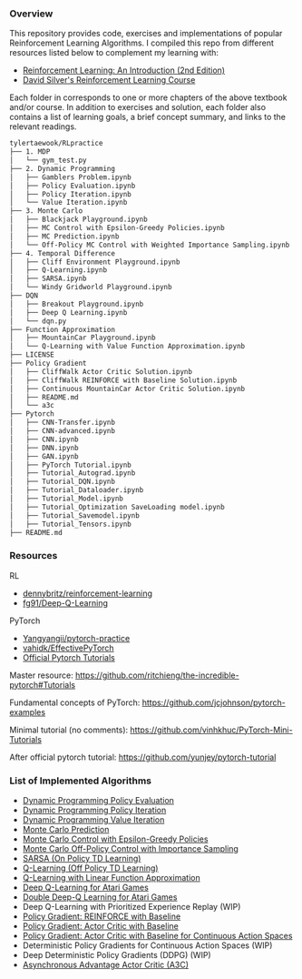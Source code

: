 ### Overview

This repository provides code, exercises and implementations of popular Reinforcement Learning Algorithms.
I compiled this repo from different resources listed below to complement my learning with:
- [Reinforcement Learning: An Introduction (2nd Edition)](http://incompleteideas.net/book/RLbook2018.pdf)
- [David Silver's Reinforcement Learning Course](http://www0.cs.ucl.ac.uk/staff/d.silver/web/Teaching.html)

Each folder in corresponds to one or more chapters of the above textbook and/or course. In addition to exercises and solution, each folder also contains a list of learning goals, a brief concept summary, and links to the relevant readings.

```bash
tylertaewook/RLpractice
├── 1. MDP
│   └── gym_test.py 
├── 2. Dynamic Programming
│   ├── Gamblers Problem.ipynb 
│   ├── Policy Evaluation.ipynb 
│   ├── Policy Iteration.ipynb 
│   └── Value Iteration.ipynb 
├── 3. Monte Carlo
│   ├── Blackjack Playground.ipynb
│   ├── MC Control with Epsilon-Greedy Policies.ipynb
│   ├── MC Prediction.ipynb
│   └── Off-Policy MC Control with Weighted Importance Sampling.ipynb
├── 4. Temporal Difference
│   ├── Cliff Environment Playground.ipynb
│   ├── Q-Learning.ipynb
│   ├── SARSA.ipynb
│   └── Windy Gridworld Playground.ipynb
├── DQN
│   ├── Breakout Playground.ipynb
│   ├── Deep Q Learning.ipynb
│   └── dqn.py
├── Function Approximation
│   ├── MountainCar Playground.ipynb
│   └── Q-Learning with Value Function Approximation.ipynb
├── LICENSE
├── Policy Gradient
│   ├── CliffWalk Actor Critic Solution.ipynb
│   ├── CliffWalk REINFORCE with Baseline Solution.ipynb
│   ├── Continuous MountainCar Actor Critic Solution.ipynb
│   ├── README.md
│   └── a3c
├── Pytorch
│   ├── CNN-Transfer.ipynb
│   ├── CNN-advanced.ipynb
│   ├── CNN.ipynb
│   ├── DNN.ipynb
│   ├── GAN.ipynb
│   ├── PyTorch Tutorial.ipynb 
│   ├── Tutorial_Autograd.ipynb 
│   ├── Tutorial_DQN.ipynb 
│   ├── Tutorial_Dataloader.ipynb 
│   ├── Tutorial_Model.ipynb 
│   ├── Tutorial_Optimization SaveLoading model.ipynb 
│   ├── Tutorial_Savemodel.ipynb 
│   ├── Tutorial_Tensors.ipynb 
├── README.md
```

### Resources

RL
- [dennybritz/reinforcement-learning](https://github.com/dennybritz/reinforcement-learning/)
- [fg91/Deep-Q-Learning](https://github.com/fg91/Deep-Q-Learning)

PyTorch
- [Yangyangii/pytorch-practice](https://github.com/Yangyangii/pytorch-practice/)
- [vahidk/EffectivePyTorch](https://github.com/vahidk/EffectivePyTorch)
- [Official Pytorch Tutorials](https://pytorch.org/tutorials/)

Master resource: https://github.com/ritchieng/the-incredible-pytorch#Tutorials

Fundamental concepts of PyTorch: https://github.com/jcjohnson/pytorch-examples

Minimal tutorial (no comments): https://github.com/vinhkhuc/PyTorch-Mini-Tutorials

After official pytorch tutorial: https://github.com/yunjey/pytorch-tutorial


### List of Implemented Algorithms

- [Dynamic Programming Policy Evaluation](DP/Policy%20Evaluation%20Solution.ipynb)
- [Dynamic Programming Policy Iteration](DP/Policy%20Iteration%20Solution.ipynb)
- [Dynamic Programming Value Iteration](DP/Value%20Iteration%20Solution.ipynb)
- [Monte Carlo Prediction](MC/MC%20Prediction%20Solution.ipynb)
- [Monte Carlo Control with Epsilon-Greedy Policies](MC/MC%20Control%20with%20Epsilon-Greedy%20Policies%20Solution.ipynb)
- [Monte Carlo Off-Policy Control with Importance Sampling](MC/Off-Policy%20MC%20Control%20with%20Weighted%20Importance%20Sampling%20Solution.ipynb)
- [SARSA (On Policy TD Learning)](TD/SARSA%20Solution.ipynb)
- [Q-Learning (Off Policy TD Learning)](TD/Q-Learning%20Solution.ipynb)
- [Q-Learning with Linear Function Approximation](FA/Q-Learning%20with%20Value%20Function%20Approximation%20Solution.ipynb)
- [Deep Q-Learning for Atari Games](DQN/Deep%20Q%20Learning%20Solution.ipynb)
- [Double Deep-Q Learning for Atari Games](DQN/Double%20DQN%20Solution.ipynb)
- Deep Q-Learning with Prioritized Experience Replay (WIP)
- [Policy Gradient: REINFORCE with Baseline](PolicyGradient/CliffWalk%20REINFORCE%20with%20Baseline%20Solution.ipynb)
- [Policy Gradient: Actor Critic with Baseline](PolicyGradient/CliffWalk%20Actor%20Critic%20Solution.ipynb)
- [Policy Gradient: Actor Critic with Baseline for Continuous Action Spaces](PolicyGradient/Continuous%20MountainCar%20Actor%20Critic%20Solution.ipynb)
- Deterministic Policy Gradients for Continuous Action Spaces (WIP)
- Deep Deterministic Policy Gradients (DDPG) (WIP)
- [Asynchronous Advantage Actor Critic (A3C)](PolicyGradient/a3c)


